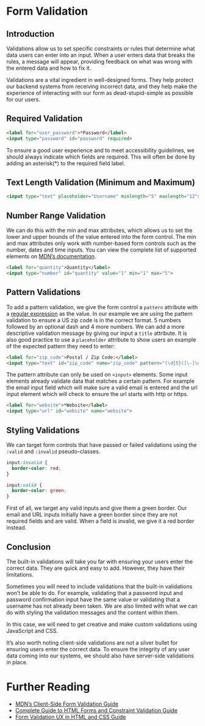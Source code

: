 <link rel="stylesheet" href="style.css">

# Form Validation

## Introduction

Validations allow us to set specific constraints or rules that determine what data users can enter into an input. When a user enters data that breaks the rules, a message will appear, providing feedback on what was wrong with the entered data and how to fix it.

Validations are a vital ingredient in well-designed forms. They help protect our backend systems from receiving incorrect data, and they help make the experience of interacting with our form as dead-stupid-simple as possible for our users.

## Required Validation

``` html
<label for="user_password">*Password</label>
<input type="password" id="password" required>
```

To ensure a good user experience and to meet accessibility guidelines, we should always indicate which fields are required. This will often be done by adding an asterisk(*) to the required field label.

## Text Length Validation (Minimum and Maximum)

``` html
<input type="text" placeholder="Username" minlength="5" maxlength="12">
```

## Number Range Validation
We can do this with the min and max attributes, which allows us to set the lower and upper bounds of the value entered into the form control. The min and max attributes only work with number-based form controls such as the number, dates and time inputs. You can view the complete list of supported elements on [MDN’s documentation](https://developer.mozilla.org/en-US/docs/Web/HTML/Attributes/max#syntax).

``` html
<label for="quantity">Quantity</label>
<input type="number" id="quantity" value="1" min="1" max="5">
```

## Pattern Validations
To add a pattern validation, we give the form control a `pattern` attribute with a [regular expression](https://developer.mozilla.org/en-US/docs/Web/JavaScript/Guide/Regular_Expressions) as the value. In our example we are using the pattern validation to ensure a US zip code is in the correct format. 5 numbers followed by an optional dash and 4 more numbers. We can add a more descriptive validation message by giving our input a `title` attribute. It is also good practice to use a `placeholder` attribute to show users an example of the expected pattern they need to enter:

``` html
<label for="zip_code">Postal / Zip Code:</label>
<input type="text" id="zip_code" name="zip_code" pattern="(\d{5}([\-]\d{4})?)" title="Please enter a valid zip code, example: 65251" placeholder="65251" required>
```

The pattern attribute can only be used on `<input>` elements. Some input elements already validate data that matches a certain pattern. For example the email input field which will make sure a valid email is entered and the url input element which will check to ensure the url starts with http or https.

``` html
<label for="website">*Website</label>
<input type="url" id="website" name="website">
```

## Styling Validations
We can target form controls that have passed or failed validations using the `:valid` and `:invalid` pseudo-classes.

``` css
input:invalid {
  border-color: red;
}

input:valid {
  border-color: green;
}
```

First of all, we target any valid inputs and give them a green border. Our email and URL inputs initially have a green border since they are not required fields and are valid. When a field is invalid, we give it a red border instead.

## Conclusion

The built-in validations will take you far with ensuring your users enter the correct data. They are quick and easy to add. However, they have their limitations.

Sometimes you will need to include validations that the built-in validations won’t be able to do. For example, validating that a password input and password confirmation input have the same value or validating that a username has not already been taken. We are also limited with what we can do with styling the validation messages and the content within them.

In this case, we will need to get creative and make custom validations using JavaScript and CSS.

It’s also worth noting client-side validations are not a silver bullet for ensuring users enter the correct data. To ensure the integrity of any user data coming into our systems, we should also have server-side validations in place.

# Further Reading

- [MDN’s Client-Side Form Validation Guide](https://developer.mozilla.org/en-US/docs/Learn/Forms/Form_validation)
- [Complete Guide to HTML Forms and Constraint Validation Guide](https://www.sitepoint.com/html-forms-constraint-validation-complete-guide/)
- [Form Validation UX in HTML and CSS Guide](https://css-tricks.com/form-validation-ux-html-css/)